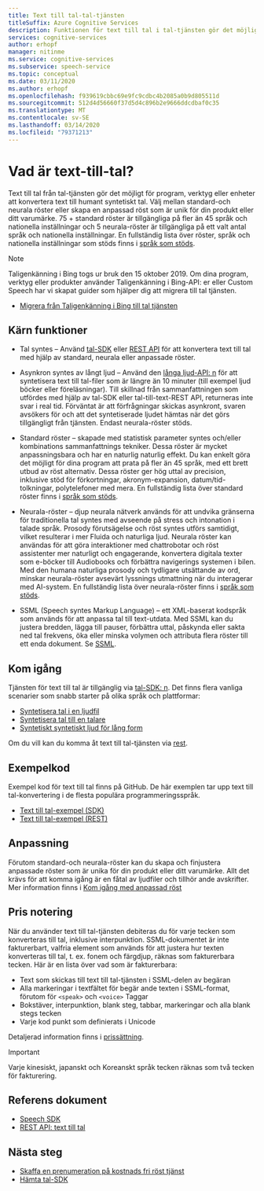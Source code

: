 ```yaml
---
title: Text till tal-tal-tjänsten
titleSuffix: Azure Cognitive Services
description: Funktionen för text till tal i tal-tjänsten gör det möjligt för dina program, verktyg eller enheter att konvertera text till naturligt mänskligt syntetiskt tal. Välj Förvals röster eller skapa en egen anpassad röst.
services: cognitive-services
author: erhopf
manager: nitinme
ms.service: cognitive-services
ms.subservice: speech-service
ms.topic: conceptual
ms.date: 03/11/2020
ms.author: erhopf
ms.openlocfilehash: f939619cbbc69e9fc9cdbc4b2085a0b9d805511d
ms.sourcegitcommit: 512d4d56660f37d5d4c896b2e9666ddcdbaf0c35
ms.translationtype: MT
ms.contentlocale: sv-SE
ms.lasthandoff: 03/14/2020
ms.locfileid: "79371213"
---
```

# <a name="what-is-text-to-speech"></a>Vad är text-till-tal?

Text till tal från tal-tjänsten gör det möjligt för program, verktyg eller enheter att konvertera text till humant syntetiskt tal. Välj mellan standard-och neurala röster eller skapa en anpassad röst som är unik för din produkt eller ditt varumärke. 75 + standard röster är tillgängliga på fler än 45 språk och nationella inställningar och 5 neurala-röster är tillgängliga på ett valt antal språk och nationella inställningar. En fullständig lista över röster, språk och nationella inställningar som stöds finns i [språk som stöds](language-support.md#text-to-speech).

> [!NOTE]
> Taligenkänning i Bing togs ur bruk den 15 oktober 2019. Om dina program, verktyg eller produkter använder Taligenkänning i Bing-API: er eller Custom Speech har vi skapat guider som hjälper dig att migrera till tal tjänsten.
> - [Migrera från Taligenkänning i Bing till tal tjänsten](how-to-migrate-from-bing-speech.md)

## <a name="core-features"></a>Kärn funktioner 

* Tal syntes – Använd [tal-SDK](quickstarts/text-to-speech-audio-file.md) eller [REST API](rest-text-to-speech.md) för att konvertera text till tal med hjälp av standard, neurala eller anpassade röster.

* Asynkron syntes av långt ljud – Använd den [långa ljud-API: n](long-audio-api.md) för att syntetisera text till tal-filer som är längre än 10 minuter (till exempel ljud böcker eller föreläsningar). Till skillnad från sammanfattningen som utfördes med hjälp av tal-SDK eller tal-till-text-REST API, returneras inte svar i real tid. Förväntat är att förfrågningar skickas asynkront, svaren avsökers för och att det syntetiserade ljudet hämtas när det görs tillgängligt från tjänsten. Endast neurala-röster stöds.

* Standard röster – skapade med statistisk parameter syntes och/eller kombinations sammanfattnings tekniker. Dessa röster är mycket anpassningsbara och har en naturlig naturlig effekt. Du kan enkelt göra det möjligt för dina program att prata på fler än 45 språk, med ett brett utbud av röst alternativ. Dessa röster ger hög uttal av precision, inklusive stöd för förkortningar, akronym-expansion, datum/tid-tolkningar, polytelefoner med mera. En fullständig lista över standard röster finns i [språk som stöds](language-support.md#text-to-speech).

* Neurala-röster – djup neurala nätverk används för att undvika gränserna för traditionella tal syntes med avseende på stress och intonation i talade språk. Prosody förutsägelse och röst syntes utförs samtidigt, vilket resulterar i mer Fluida och naturliga ljud. Neurala röster kan användas för att göra interaktioner med chattrobotar och röst assistenter mer naturligt och engagerande, konvertera digitala texter som e-böcker till Audiobooks och förbättra navigerings systemen i bilen. Med den humana naturliga prosody och tydligare utsättande av ord, minskar neurala-röster avsevärt lyssnings utmattning när du interagerar med AI-system. En fullständig lista över neurala-röster finns i [språk som stöds](language-support.md#text-to-speech).

* SSML (Speech syntes Markup Language) – ett XML-baserat kodspråk som används för att anpassa tal till text-utdata. Med SSML kan du justera bredden, lägga till pauser, förbättra uttal, påskynda eller sakta ned tal frekvens, öka eller minska volymen och attributa flera röster till ett enda dokument. Se [SSML](speech-synthesis-markup.md).

## <a name="get-started"></a>Kom igång

Tjänsten för text till tal är tillgänglig via [tal-SDK: n](speech-sdk.md). Det finns flera vanliga scenarier som snabb starter på olika språk och plattformar:

* [Syntetisera tal i en ljudfil](quickstarts/text-to-speech-audio-file.md)
* [Syntetisera tal till en talare](quickstarts/text-to-speech.md)
* [Syntetiskt syntetiskt ljud för lång form](quickstarts/text-to-speech/async-synthesis-long-form-audio.md)

Om du vill kan du komma åt text till tal-tjänsten via [rest](rest-text-to-speech.md).

## <a name="sample-code"></a>Exempelkod

Exempel kod för text till tal finns på GitHub. De här exemplen tar upp text till tal-konvertering i de flesta populära programmeringsspråk.

- [Text till tal-exempel (SDK)](https://github.com/Azure-Samples/cognitive-services-speech-sdk)
- [Text till tal-exempel (REST)](https://github.com/Azure-Samples/Cognitive-Speech-TTS)

## <a name="customization"></a>Anpassning 

Förutom standard-och neurala-röster kan du skapa och finjustera anpassade röster som är unika för din produkt eller ditt varumärke. Allt det krävs för att komma igång är en fåtal av ljudfiler och tillhör ande avskrifter. Mer information finns i [Kom igång med anpassad röst](how-to-custom-voice.md)

## <a name="pricing-note"></a>Pris notering

När du använder text till tal-tjänsten debiteras du för varje tecken som konverteras till tal, inklusive interpunktion. SSML-dokumentet är inte fakturerbart, valfria element som används för att justera hur texten konverteras till tal, t. ex. fonem och färgdjup, räknas som fakturerbara tecken. Här är en lista över vad som är fakturerbara:

- Text som skickas till text till tal-tjänsten i SSML-delen av begäran
- Alla markeringar i textfältet för begär ande texten i SSML-format, förutom för `<speak>` och `<voice>` Taggar
- Bokstäver, interpunktion, blank steg, tabbar, markeringar och alla blank stegs tecken
- Varje kod punkt som definierats i Unicode

Detaljerad information finns i [prissättning](https://azure.microsoft.com/pricing/details/cognitive-services/speech-services/).

> [!IMPORTANT]
> Varje kinesiskt, japanskt och Koreanskt språk tecken räknas som två tecken för fakturering.

## <a name="reference-docs"></a>Referens dokument

- [Speech SDK](speech-sdk.md)
- [REST API: text till tal](rest-text-to-speech.md)

## <a name="next-steps"></a>Nästa steg

- [Skaffa en prenumeration på kostnads fri röst tjänst](get-started.md)
- [Hämta tal-SDK](speech-sdk.md)

